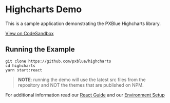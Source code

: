 # Highcharts Demo
This is a sample application demonstrating the PXBlue Highcharts library.

[View on CodeSandbox](https://codesandbox.io/s/github/pxblue/highcharts/tree/master/demo-react)

## Running the Example
```
git clone https://github.com/pxblue/highcharts
cd highcharts
yarn start:react
```
> **NOTE**: running the demo will use the latest src files from the repository and NOT the themes that are published on NPM.

For additional information read our [React Guide](https://pxblue.github.io/development/frameworks-web/react) and our [Environment Setup](https://pxblue.github.io/development/environment)